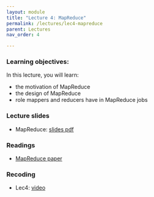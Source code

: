```yaml
---
layout: module
title: "Lecture 4: MapReduce"
permalink: /lectures/lec4-mapreduce
parent: Lectures
nav_order: 4

---
```


### Learning objectives:
In this lecture, you will learn:

* the motivation of MapReduce
* the design of MapReduce
* role mappers and reducers have in MapReduce jobs


### Lecture slides

* MapReduce: [slides pdf](/cs4740-fall24/assets/docs/lec4-mapreduce.pdf)


### Readings

* [MapReduce paper](https://static.googleusercontent.com/media/research.google.com/en//archive/mapreduce-osdi04.pdf) 


### Recoding

* Lec4: [video](https://edstem.org/us/courses/65103/discussion/5246891)


